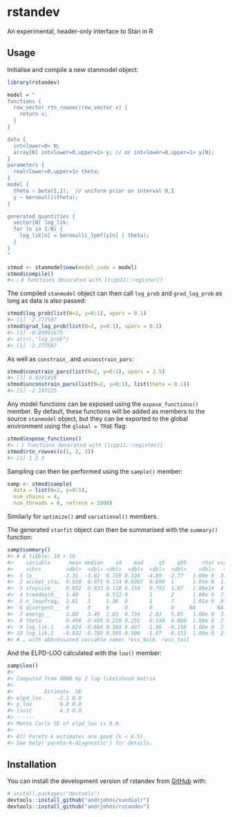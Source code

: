 
<!-- README.md is generated from README.Rmd. Please edit that file -->

# rstandev

<!-- badges: start -->
<!-- badges: end -->

An experimental, header-only interface to Stan in R

## Usage

Initialise and compile a new stanmodel object:

``` r
library(rstandev)

model = "
functions {
  row_vector rtn_rowvec(row_vector x) {
    return x;
  }
}

data {
  int<lower=0> N;
  array[N] int<lower=0,upper=1> y; // or int<lower=0,upper=1> y[N];
}
parameters {
  real<lower=0,upper=1> theta;
}
model {
  theta ~ beta(1,1);  // uniform prior on interval 0,1
  y ~ bernoulli(theta);
}

generated quantities {
  vector[N] log_lik;
  for (n in 1:N) {
    log_lik[n] = bernoulli_lpmf(y[n] | theta);
  }
}
"

stmod <- stanmodel$new(model_code = model)
stmod$compile()
#> ℹ 8 functions decorated with [[cpp11::register]]
```

The compiled `stanmodel` object can then call `log_prob` and
`grad_log_prob` as long as data is also passed:

``` r
stmod$log_prob(list(N=2, y=0:1), upars = 0.1)
#> [1] -2.777587
stmod$grad_log_prob(list(N=2, y=0:1), upars = 0.1)
#> [1] -0.09991675
#> attr(,"log_prob")
#> [1] -2.777587
```

As well as `constrain_` and `unconstrain_pars`:

``` r
stmod$constrain_pars(list(N=2, y=0:1), upars = 2.5)
#> [1] 0.9241418
stmod$unconstrain_pars(list(N=2, y=0:1), list(theta = 0.1))
#> [1] -2.197225
```

Any model functions can be exposed using the `expose_functions()`
member. By default, these functions will be added as members to the
source `stanmodel` object, but they can be exported to the global
environment using the `global = TRUE` flag:

``` r
stmod$expose_functions()
#> ℹ 1 functions decorated with [[cpp11::register]]
stmod$rtn_rowvec(c(1, 2, 3))
#> [1] 1 2 3
```

Sampling can then be performed using the `sample()` member:

``` r
samp <- stmod$sample(
  data = list(N=2, y=0:1),
  num_chains = 4,
  num_threads = 8, refresh = 1000)
```

Similarly for `optimize()` and `variational()` members.

The generated `stanfit` object can then be summarised with the
`summary()` function:

``` r
samp$summary()
#> # A tibble: 10 × 10
#>    variable      mean median    sd    mad     q5    q95     rhat ess_b…¹ ess_t…²
#>    <chr>        <dbl>  <dbl> <dbl>  <dbl>  <dbl>  <dbl>    <dbl>   <dbl>   <dbl>
#>  1 lp__        -3.31  -3.02  0.759 0.336  -4.89  -2.77   1.00e 0  3.14e3   2587.
#>  2 accept_sta…  0.928  0.975 0.114 0.0367  0.690  1      1.01e 0  1.01e4     NA
#>  3 stepsize__   0.932  0.933 0.110 0.154   0.792  1.07   1.89e14  4.02e0     NA
#>  4 treedepth__  1.40   1     0.512 0       1      2      1.00e 0  7.04e3   4008.
#>  5 n_leapfrog…  2.61   3     1.36  0       1      7      1.01e 0  9.13e2     NA
#>  6 divergent__  0      0     0     0       0      0     NA       NA          NA
#>  7 energy__     3.80   3.49  1.03  0.734   2.83   5.85   1.00e 0  3.05e3   3125.
#>  8 theta        0.498  0.495 0.220 0.251   0.140  0.860  1.00e 0  2.92e3   2775.
#>  9 log_lik.1   -0.824 -0.684 0.589 0.487  -1.96  -0.150  1.00e 0  2.92e3   2775.
#> 10 log_lik.2   -0.832 -0.703 0.585 0.506  -1.97  -0.151  1.00e 0  2.92e3   2775.
#> # … with abbreviated variable names ¹​ess_bulk, ²​ess_tail
```

And the ELPD-LOO calculated with the `loo()` member:

``` r
samp$loo()
#>
#> Computed from 8000 by 2 log-likelihood matrix
#>
#>          Estimate  SE
#> elpd_loo     -2.1 0.0
#> p_loo         0.8 0.0
#> looic         4.3 0.0
#> ------
#> Monte Carlo SE of elpd_loo is 0.0.
#>
#> All Pareto k estimates are good (k < 0.5).
#> See help('pareto-k-diagnostic') for details.
```

## Installation

You can install the development version of rstandev from
[GitHub](https://github.com/) with:

``` r
# install.packages("devtools")
devtools::install_github("andrjohns/sundialr")
devtools::install_github("andrjohns/rstandev")
```
